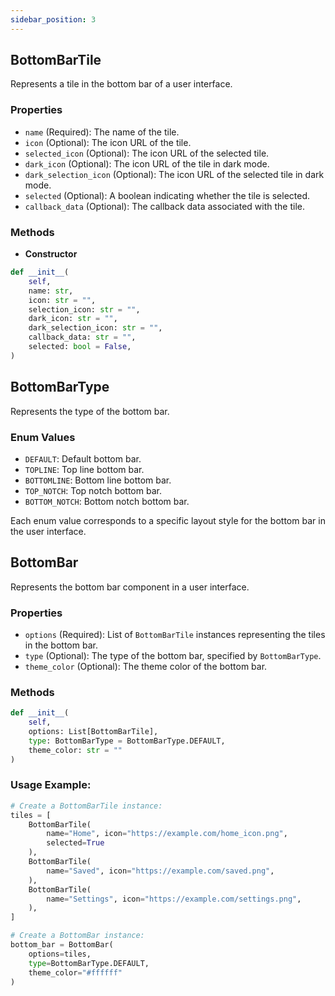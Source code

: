 ```yaml
---
sidebar_position: 3
---
```


## BottomBarTile

Represents a tile in the bottom bar of a user interface.

### Properties

- `name` (Required): The name of the tile.
- `icon` (Optional): The icon URL of the tile.
- `selected_icon` (Optional): The icon URL of the selected tile.
- `dark_icon` (Optional): The icon URL of the tile in dark mode.
- `dark_selection_icon` (Optional): The icon URL of the selected tile in dark mode.
- `selected` (Optional): A boolean indicating whether the tile is selected.
- `callback_data` (Optional): The callback data associated with the tile.

### Methods

- **Constructor**

```python
def __init__(
    self,
    name: str,
    icon: str = "",
    selection_icon: str = "",
    dark_icon: str = "",
    dark_selection_icon: str = "",
    callback_data: str = "",
    selected: bool = False,
)
```

## BottomBarType

Represents the type of the bottom bar.

### Enum Values

- `DEFAULT`: Default bottom bar.
- `TOPLINE`: Top line bottom bar.
- `BOTTOMLINE`: Bottom line bottom bar.
- `TOP_NOTCH`: Top notch bottom bar.
- `BOTTOM_NOTCH`: Bottom notch bottom bar.

Each enum value corresponds to a specific layout style for the bottom bar in the user interface.

## BottomBar

Represents the bottom bar component in a user interface.

### Properties

- `options` (Required): List of `BottomBarTile` instances representing the tiles in the bottom bar.
- `type` (Optional): The type of the bottom bar, specified by `BottomBarType`.
- `theme_color` (Optional): The theme color of the bottom bar.

### Methods
```python
def __init__(
    self,
    options: List[BottomBarTile],
    type: BottomBarType = BottomBarType.DEFAULT,
    theme_color: str = ""
)
```

### Usage Example:

```python
# Create a BottomBarTile instance:
tiles = [
    BottomBarTile(
        name="Home", icon="https://example.com/home_icon.png",
        selected=True
    ),
    BottomBarTile(
        name="Saved", icon="https://example.com/saved.png",
    ),
    BottomBarTile(
        name="Settings", icon="https://example.com/settings.png",
    ),
]

# Create a BottomBar instance:
bottom_bar = BottomBar(
    options=tiles,
    type=BottomBarType.DEFAULT,
    theme_color="#ffffff"
)
```